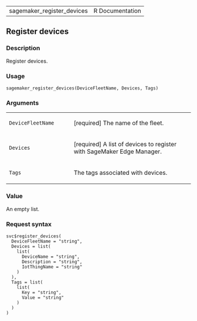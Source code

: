 <table style="width: 100%;">
<tbody>
<tr class="odd">
<td>sagemaker_register_devices</td>
<td style="text-align: right;">R Documentation</td>
</tr>
</tbody>
</table>

## Register devices

### Description

Register devices.

### Usage

    sagemaker_register_devices(DeviceFleetName, Devices, Tags)

### Arguments

<table>
<colgroup>
<col style="width: 35%" />
<col style="width: 65%" />
</colgroup>
<tbody>
<tr class="odd">
<td><code
id="sagemaker_register_devices_:_DeviceFleetName">DeviceFleetName</code></td>
<td><p>[required] The name of the fleet.</p></td>
</tr>
<tr class="even">
<td><code id="sagemaker_register_devices_:_Devices">Devices</code></td>
<td><p>[required] A list of devices to register with SageMaker Edge
Manager.</p></td>
</tr>
<tr class="odd">
<td><code id="sagemaker_register_devices_:_Tags">Tags</code></td>
<td><p>The tags associated with devices.</p></td>
</tr>
</tbody>
</table>

### Value

An empty list.

### Request syntax

    svc$register_devices(
      DeviceFleetName = "string",
      Devices = list(
        list(
          DeviceName = "string",
          Description = "string",
          IotThingName = "string"
        )
      ),
      Tags = list(
        list(
          Key = "string",
          Value = "string"
        )
      )
    )

